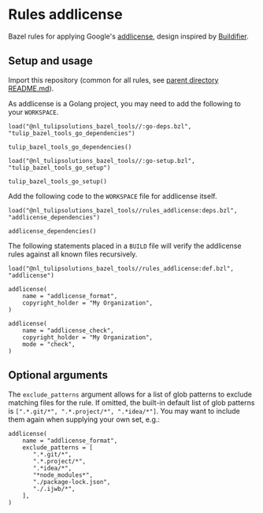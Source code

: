 # Rules addlicense

Bazel rules for applying Google's [addlicense](https://github.com/google/addlicense), design inspired by
[Buildifier](https://github.com/bazelbuild/buildtools/tree/master/buildifier).

## Setup and usage

Import this repository (common for all rules, see [parent directory README.md](../README.md)).

As addlicense is a Golang project, you may need to add the following to your `WORKSPACE`.

    load("@nl_tulipsolutions_bazel_tools//:go-deps.bzl", "tulip_bazel_tools_go_dependencies")

    tulip_bazel_tools_go_dependencies()

    load("@nl_tulipsolutions_bazel_tools//:go-setup.bzl", "tulip_bazel_tools_go_setup")

    tulip_bazel_tools_go_setup()

Add the following code to the `WORKSPACE` file for addlicense itself.

    load("@nl_tulipsolutions_bazel_tools//rules_addlicense:deps.bzl", "addlicense_dependencies")

    addlicense_dependencies()

The following statements placed in a `BUILD` file will verify the addlicense rules against all known files recursively.

    load("@nl_tulipsolutions_bazel_tools//rules_addlicense:def.bzl", "addlicense")

    addlicense(
        name = "addlicense_format",
        copyright_holder = "My Organization",
    )

    addlicense(
        name = "addlicense_check",
        copyright_holder = "My Organization",
        mode = "check",
    )

## Optional arguments

The `exclude_patterns` argument allows for a list of glob patterns to exclude matching files for the rule.
If omitted, the built-in default list of glob patterns is `[".*.git/*", ".*.project/*", ".*idea/*"]`.
You may want to include them again when supplying your own set, e.g.:

    addlicense(
        name = "addlicense_format",
        exclude_patterns = [
           ".*.git/*",
           ".*.project/*",
           ".*idea/*",
           "*node_modules*",
           "./package-lock.json",
           "./.ijwb/*",
        ],
    )

